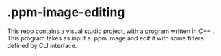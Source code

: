 # .ppm-image-editing
This repo contains a visual studio project, with a program written in C++ . This program takes as input a .ppm image and edit it with some filters defined by CLI interface.

